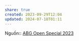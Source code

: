 ```yaml
---
share: true
created: 2023-09-29T12:04
updated: 2024-07-18T01:11
---
```

Nguồn:: [ABG Open Special 2023](ABG%20Open%20Special%202023.md)
